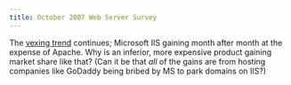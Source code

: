 ```yaml
---
title: October 2007 Web Server Survey
---
```


The [vexing trend](http://news.netcraft.com/archives/2007/10/11/october_2007_web_server_survey.html) continues; Microsoft IIS gaining month after month at the expense of Apache. Why is an inferior, more expensive product gaining market share like that? (Can it be that *all* of the gains are from hosting companies like GoDaddy being bribed by MS to park domains on IIS?)
